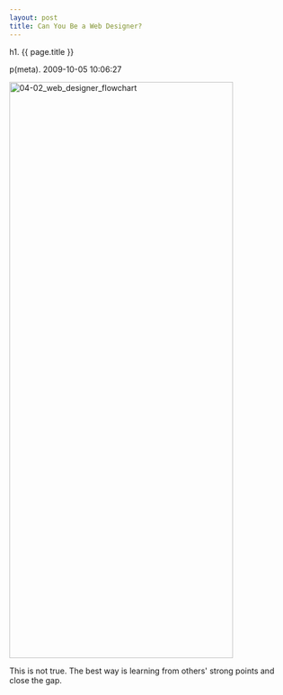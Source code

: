 ```yaml
---
layout: post
title: Can You Be a Web Designer?
---
```


h1. {{ page.title }} 

p(meta). 2009-10-05 10:06:27

<a href="http://www.freetofeel.com/2009/10/can-you-be-a-web-designer/04-02_web_designer_flowchart/" rel="attachment wp-att-201"><img src="http://www.freetofeel.com/wp-content/uploads/2009/10/04-02_web_designer_flowchart-398x1024.jpg" alt="04-02_web_designer_flowchart" title="04-02_web_designer_flowchart" width="398" height="1024" class="aligncenter size-large wp-image-201" /></a>

This is not true. The best way is learning from others' strong points and close the gap.
